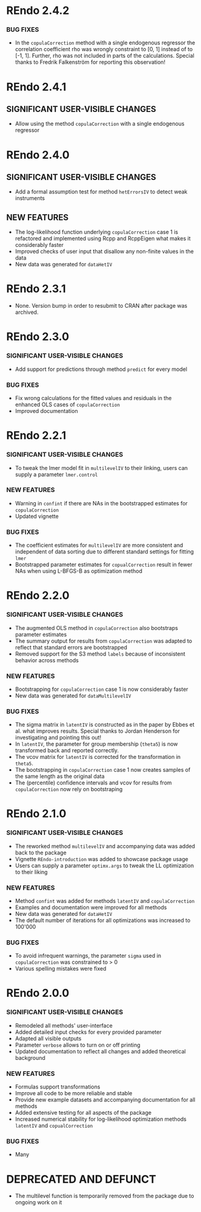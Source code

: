 # REndo 2.4.2

### BUG FIXES
* In the `copulaCorrection` method with a single endogenous regressor the correlation coefficient rho was wrongly constraint to [0, 1] instead of to [-1, 1]. Further, rho was not included in parts of the calculations. Special thanks to Fredrik Falkenström for reporting this observation!



# REndo 2.4.1

## SIGNIFICANT USER-VISIBLE CHANGES
* Allow using the method `copulaCorrection` with a single endogenous regressor



# REndo 2.4.0

## SIGNIFICANT USER-VISIBLE CHANGES
* Add a formal assumption test for method `hetErrorsIV` to detect weak instruments

## NEW FEATURES
* The log-likelihood function underlying `copulaCorrection` case 1 is refactored and implemented using Rcpp and RcppEigen what makes it considerably faster
* Improved checks of user input that disallow any non-finite values in the data
* New data was generated for `dataHetIV`



# REndo 2.3.1
* None. Version bump in order to resubmit to CRAN after package was archived.



# REndo 2.3.0

### SIGNIFICANT USER-VISIBLE CHANGES
* Add support for predictions through method `predict` for every model

### BUG FIXES
* Fix wrong calculations for the fitted values and residuals in the enhanced OLS cases of `copulaCorrection`
* Improved documentation



# REndo 2.2.1

### SIGNIFICANT USER-VISIBLE CHANGES
* To tweak the lmer model fit in `multilevelIV` to their linking, users can supply a parameter `lmer.control`

### NEW FEATURES
* Warning in `confint` if there are NAs in the bootstrapped estimates for `copulaCorrection`
* Updated vignette

### BUG FIXES
* The coefficient estimates for `multilevelIV` are more consistent and independent of data sorting due to different standard settings for fitting `lmer`
* Bootstrapped parameter estimates for `copualCorrection` result in fewer NAs when using L-BFGS-B as optimization method



# REndo 2.2.0

### SIGNIFICANT USER-VISIBLE CHANGES
* The augmented OLS method in `copulaCorrection` also bootstraps parameter estimates
* The summary output for results from `copulaCorrection` was adapted to reflect that standard errors are bootstrapped
* Removed support for the S3 method `labels` because of inconsistent behavior across methods

### NEW FEATURES
* Bootstrapping for `copulaCorrection` case 1 is now considerably faster
* New data was generated for `dataMultilevelIV`

### BUG FIXES
* The sigma matrix in `latentIV` is constructed as in the paper by Ebbes et al. what improves results. Special thanks to Jordan Henderson for investigating and pointing this out!
* In `latentIV`, the parameter for group membership (`theta5`) is now transformed back and reported correctly.
* The vcov matrix for `latentIV` is corrected for the transformation in `theta5`.
* The bootstrapping in `copulaCorrection` case 1 now creates samples of the same length as the original data
* The (percentile) confidence intervals and vcov for results from `copulaCorrection` now rely on bootstraping



# REndo 2.1.0

### SIGNIFICANT USER-VISIBLE CHANGES
* The reworked method `multilevelIV` and accompanying data was added back to the package
* Vignette `REndo-introduction` was added to showcase package usage
* Users can supply a parameter `optimx.args` to tweak the LL optimization to their liking

### NEW FEATURES
* Method `confint` was added for methods `latentIV` and `copulaCorrection`
* Examples and documentation were improved for all methods
* New data was generated for `dataHetIV`
* The default number of iterations for all optimizations was increased to 100'000

### BUG FIXES
* To avoid infrequent warnings, the parameter `sigma` used in `copulaCorrection` was constrained to > 0
* Various spelling mistakes were fixed



# REndo 2.0.0

### SIGNIFICANT USER-VISIBLE CHANGES
* Remodeled all methods' user-interface
* Added detailed input checks for every provided parameter
* Adapted all visible outputs
* Parameter `verbose` allows to turn on or off printing
* Updated documentation to reflect all changes and added theoretical background

### NEW FEATURES
* Formulas support transformations
* Improve all code to be more reliable and stable
* Provide new example datasets and accompanying documentation for all methods
* Added extensive testing for all aspects of the package
* Increased numerical stability for log-likelihood optimization methods `latentIV` and `copualCorrection`

### BUG FIXES
* Many

# DEPRECATED AND DEFUNCT
* The multilevel function is temporarily removed from the package due to ongoing work on it
